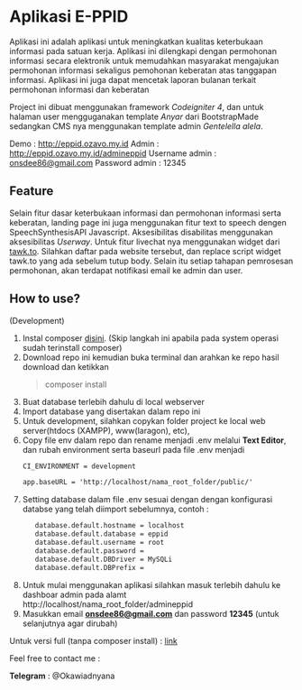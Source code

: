 # Aplikasi E-PPID

Aplikasi ini adalah aplikasi untuk meningkatkan kualitas keterbukaan informasi pada satuan kerja. Aplikasi ini dilengkapi dengan permohonan informasi secara elektronik untuk memudahkan masyarakat mengajukan permohonan informasi sekaligus pemohonan keberatan atas tanggapan informasi. Aplikasi ini juga dapat mencetak laporan bulanan terkait permohonan informasi dan keberatan

Project ini dibuat menggunakan framework _Codeigniter 4_, dan untuk halaman user mengguganakan template _Anyar_ dari BootstrapMade sedangkan CMS nya menggunakan template admin _Gentelella alela_.

Demo : http://eppid.ozavo.my.id
Admin : http://eppid.ozavo.my.id/admineppid
Username admin : onsdee86@gmail.com
Password admin : 12345

## Feature

Selain fitur dasar keterbukaan informasi dan permohonan informasi serta keberatan, landing page ini juga menggunakan fitur text to speech dengen SpeechSynthesisAPI Javascript. Aksesibilitas disabilitas menggunakan aksesibilitas _Userway_. Untuk fitur livechat nya menggunakan widget dari [tawk.to](https://www.tawk.to/). Silahkan daftar pada website tersebut, dan replace script widget tawk.to yang ada sebelum tutup body. Selain itu setiap tahapan pemrosesan permohonan, akan terdapat notifikasi email ke admin dan user.

## How to use?

(Development)
1. Instal composer [disini](https://getcomposer.org/download/). (Skip langkah ini apabila pada system operasi sudah terinstall composer)
2. Download repo ini kemudian buka terminal dan arahkan ke repo hasil download dan ketikkan
   >composer install
3. Buat database terlebih dahulu di local webserver
4. Import database yang disertakan dalam repo ini
5. Untuk development, silahkan copykan folder project ke local web server(htdocs (XAMPP), www(laragon), etc),
6. Copy file env dalam repo dan rename menjadi .env melalui **Text Editor**, dan rubah environment serta baseurl pada file .env menjadi
   ```html
   CI_ENVIRONMENT = development

   app.baseURL = 'http://localhost/nama_root_folder/public/'
   ```
7. Setting database dalam file .env sesuai dengan dengan konfigurasi databse yang telah diimport sebelumnya, contoh :
   ```html
      database.default.hostname = localhost
      database.default.database = eppid
      database.default.username = root
      database.default.password = 
      database.default.DBDriver = MySQLi
      database.default.DBPrefix =
   ```
8. Untuk mulai menggunakan aplikasi silahkan masuk terlebih dahulu ke dashboar admin pada alamt http://localhost/nama_root_folder/admineppid
9. Masukkan email **onsdee86@gmail.com** dan password **12345** (untuk selanjutnya agar dirubah)

Untuk versi full (tanpa composer install) : [link](https://drive.google.com/file/d/1gRMBhLpIv3X2xFVMs-n7etVPIwxODeE0/view?usp=sharing)

Feel free to contact me :

**Telegram** : @Okawiadnyana